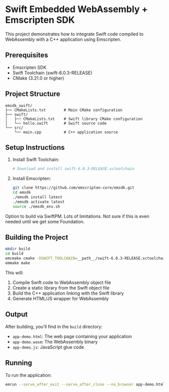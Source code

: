 # Swift Embedded WebAssembly + Emscripten SDK

This project demonstrates how to integrate Swift code compiled to WebAssembly with a C++ application using Emscripten.

## Prerequisites

- Emscripten SDK
- Swift Toolchain (swift-6.0.3-RELEASE)
- CMake (3.21.0 or higher)

## Project Structure

```
emsdk_swift/
├── CMakeLists.txt        # Main CMake configuration
├── swift/               
│   ├── CMakeLists.txt    # Swift library CMake configuration
│   └── hello.swift       # Swift source code
└── src/
    └── main.cpp          # C++ application source
```

## Setup Instructions

1. Install Swift Toolchain:
   ```bash
   # Download and install swift-6.0.3-RELEASE.xctoolchain
   ```

2. Install Emscripten:
   ```bash
   git clone https://github.com/emscripten-core/emsdk.git
   cd emsdk
   ./emsdk install latest
   ./emsdk activate latest
   source ./emsdk_env.sh
   ```

Option to build via SwiftPM.
Lots of limitations. Not sure if this is even needed until we get some Foundation. 

## Building the Project

```bash
mkdir build
cd build
emcmake cmake -DSWIFT_TOOLCHAIN=__path__/swift-6.0.3-RELEASE.xctoolchain ..
emmake make
```

This will:
1. Compile Swift code to WebAssembly object file
2. Create a static library from the Swift object file
3. Build the C++ application linking with the Swift library
4. Generate HTML/JS wrapper for WebAssembly

## Output

After building, you'll find in the `build` directory:
- `app-demo.html`: The web page containing your application
- `app-demo.wasm`: The WebAssembly binary
- `app-demo.js`: JavaScript glue code

## Running

To run the application:
```bash
emrun --serve_after_exit --serve_after_close --no_browser app-demo.html
```


